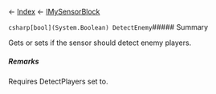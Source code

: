 ← [Index](Api-Index) ← [IMySensorBlock](Sandbox.ModAPI.Ingame.IMySensorBlock)

```csharp[bool](System.Boolean) DetectEnemy```##### Summary

Gets or sets if the sensor should detect enemy players.

##### Remarks

Requires DetectPlayers set to.

